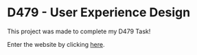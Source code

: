 # D479 - User Experience Design

This project was made to complete my D479 Task!

Enter the website by clicking [here](https://lisa-go.github.io/d479/).
